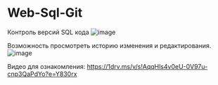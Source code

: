 # Web-Sql-Git
Контроль версий SQL кода
![image](https://user-images.githubusercontent.com/96041711/159191119-2166f92b-c161-421d-9ffb-dec61134d3b7.png)

Возможность просмотреть историю изменения и редактирования.
![image](https://user-images.githubusercontent.com/96041711/159191142-8775ed63-4a5d-47a4-aaff-0bf5db59c21d.png)

Видео для ознакомления:
https://1drv.ms/v/s!AqqHls4v0eU-0V97u-cnp3QaPdYo?e=Y830rx
